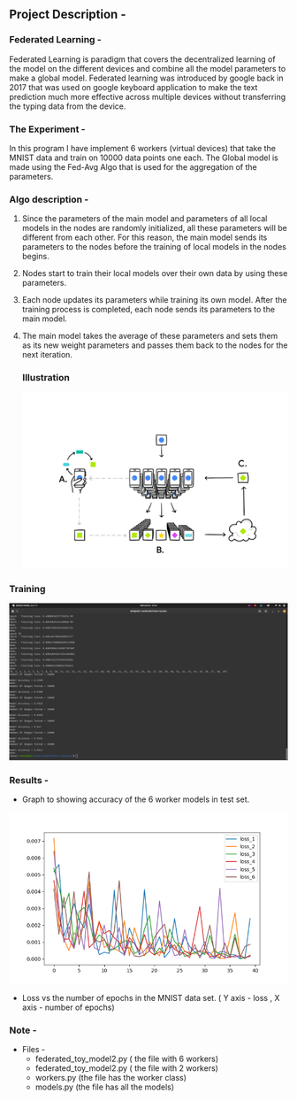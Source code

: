 ## Project Description -

### Federated Learning -

Federated Learning is paradigm that covers the decentralized learning of the model on the different devices and combine all the model parameters to make a global model. Federated learning was introduced by google back in 2017 that was used on google keyboard application to make the text prediction much more effective across multiple devices without transferring the typing data from the device.

### The Experiment - 

In this program I have implement 6 workers (virtual devices) that take the MNIST data and train on 10000 data points one each. The Global model is made using the Fed-Avg Algo that is used for the aggregation of the parameters.  

### Algo description - 

1. Since the parameters of the main model and parameters of all local models in  the nodes are randomly initialized, all these parameters will be  different from each other. For this reason, the main model sends its  parameters to the nodes before the training of local models in the nodes begins.

2. Nodes start to train their local models over their own data by using these parameters.

3. Each node updates its parameters while training its own model. After the  training process is completed, each node sends its parameters to the  main model.

4. The main model takes the average of these parameters and sets them as its  new weight parameters and passes them back to the nodes for the next  iteration.

   

   ### Illustration 

   ![](images/algo.png)



### Training 

![](images/train.png)

### Results - 

- Graph to showing accuracy of the 6 worker models in test set. 

![](images/Figure_1.png)

- Loss vs the number of epochs in the MNIST data set. ( Y axis - loss , X axis - number of epochs)



### Note - 

- Files - 
  - federated_toy_model2.py ( the file with 6 workers)
  - federated_toy_model2.py  ( the file with 2 workers)
  - workers.py (the file has the worker class)
  - models.py (the file has all the models)
